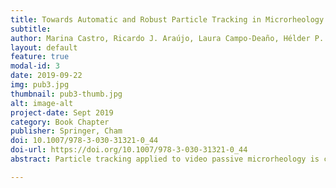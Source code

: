 ```yaml
---
title: Towards Automatic and Robust Particle Tracking in Microrheology Studies
subtitle:
author: Marina Castro, Ricardo J. Araújo, Laura Campo-Deaño, Hélder P. Oliveira
layout: default
feature: true
modal-id: 3
date: 2019-09-22
img: pub3.jpg
thumbnail: pub3-thumb.jpg
alt: image-alt
project-date: Sept 2019
category: Book Chapter
publisher: Springer, Cham
doi: 10.1007/978-3-030-31321-0_44
doi-url: https://doi.org/10.1007/978-3-030-31321-0_44
abstract: Particle tracking applied to video passive microrheology is conventionally done through methods that are far from being automatic. Creating mechanisms that decode the image set properties and correctly detect the tracer beads, to find their trajectories, is fundamental to facilitate microrheology studies. In this work, the adequacy of two particle detection methods - a Radial Symmetry-based approach and Gaussian fitting - for microrheology setups is tested, both on a synthetic database and on real data. Results show that it is possible to automate the particle tracking process in this scope, while ensuring high detection accuracy and sub-pixel precision, crucial for an adequate characterization of microrheology studies.

---
```

